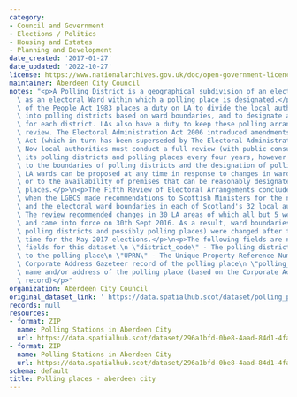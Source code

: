 ```yaml
---
category:
- Council and Government
- Elections / Politics
- Housing and Estates
- Planning and Development
date_created: '2017-01-27'
date_updated: '2022-10-27'
license: https://www.nationalarchives.gov.uk/doc/open-government-licence/version/3/
maintainer: Aberdeen City Council
notes: "<p>A Polling District is a geographical subdivision of an electoral area such\
  \ as an electoral Ward within which a polling place is designated.</p>\n<p>The Representation\
  \ of the People Act 1983 places a duty on LA to divide the local authority area\
  \ into polling districts based on ward boundaries, and to designate a polling place\
  \ for each district. LAs also have a duty to keep these polling arrangements under\
  \ review. The Electoral Administration Act 2006 introduced amendments to the 1983\
  \ Act (which in turn has been superseded by The Electoral Administration Act 2013).\
  \ Now local authorities must conduct a full review (with public consultation) of\
  \ its polling districts and polling places every four years, however adjustments\
  \ to the boundaries of polling districts and the designation of polling places within\
  \ LA wards can be proposed at any time in response to changes in ward boundaries\
  \ or to the availability of premises that can be reasonably designated as polling\
  \ places.</p>\n<p>The Fifth Review of Electoral Arrangements concluded in May 2016\
  \ when the LGBCS made recommendations to Scottish Ministers for the number of Councillors\
  \ and the electoral ward boundaries in each of Scotland's 32 local authorities.\
  \ The review recommended changes in 30 LA areas of which all but 5 were accepted\
  \ and came into force on 30th Sept 2016. As a result, ward boundaries (and therefore\
  \ polling districts and possibly polling places) were changed after this date in\
  \ time for the May 2017 elections.</p>\n<p>The following fields are now MANDATORY\
  \ fields for this dataset.\n \"district_code\" - The polling district code linked\
  \ to the polling place\n \"UPRN\" - The Unique Property Reference Number for the\
  \ Corporate Address Gazeteer record of the polling place\n \"polling_place\" - The\
  \ name and/or address of the polling place (based on the Corporate Address Gazeteer\
  \ record)</p>"
organization: Aberdeen City Council
original_dataset_link: ' https://data.spatialhub.scot/dataset/polling_places-ac'
records: null
resources:
- format: ZIP
  name: Polling Stations in Aberdeen City
  url: https://data.spatialhub.scot/dataset/296a1bfd-0be8-4aad-84d1-4fab1d094b88/resource/f2128c94-fca0-40e5-aa99-6e4fdbdd5c55/download/pollingstns20172.zip
- format: ZIP
  name: Polling Stations in Aberdeen City
  url: https://data.spatialhub.scot/dataset/296a1bfd-0be8-4aad-84d1-4fab1d094b88/resource/9aa4b84a-fcfe-4f91-ba5d-74d28919c2a7/download/pollingstns20172.zip
schema: default
title: Polling places - aberdeen city
---
```

